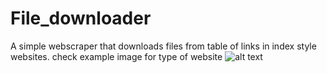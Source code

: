 # File_downloader
A simple webscraper that downloads files from table of links in index style websites. check example image for type of website
![alt text](https://docs.typo3.org/m/typo3/guide-security/8.7/en-us/_images/directory-indexing.png)
